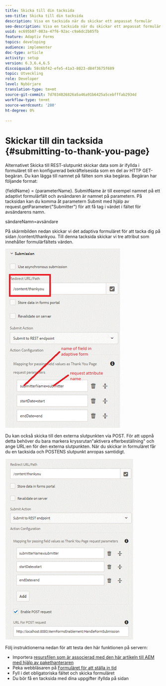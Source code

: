 ```yaml
---
title: Skicka till din tacksida
seo-title: Skicka till din tacksida
description: Visa en tacksida när du skickar ett anpassat formulär
seo-description: Visa en tacksida när du skickar ett anpassat formulär
uuid: ec695b87-083a-47f6-92ac-c9a6dc2b85fb
feature: Adaptiv Forms
topics: developing
audience: implementer
doc-type: article
activity: setup
version: 6.3,6.4,6.5
discoiquuid: 58c6bf42-efe5-41a3-8023-d84f3675f689
topic: Utveckling
role: Developer
level: Nybörjare
translation-type: tm+mt
source-git-commit: 7d7034026826a5a46a91b6425a5cebfffab2934d
workflow-type: tm+mt
source-wordcount: '280'
ht-degree: 0%

---
```



# Skickar till din tacksida {#submitting-to-thank-you-page}

Alternativet Skicka till REST-slutpunkt skickar data som är ifyllda i formuläret till en konfigurerad bekräftelsesida som en del av HTTP GET-begäran. Du kan lägga till namnet på fälten som ska begäras. Begäran har följande format:

\{fieldName\} = \{parameterName\}. SubmitName är till exempel namnet på ett adaptivt formulärfält och avsändaren är namnet på parametern. På tacksidan kan du komma åt parametern Submit med hjälp av request.getParameter(&quot;Submitter&quot;) för att få tag i värdet i fältet för avsändarens namn.

sändareNamn=avsändare

På skärmbilden nedan skickar vi det adaptiva formuläret för att tacka dig på sidan /content/thankyou. Till denna tacksida skickar vi tre attribut som innehåller formulärfältets värden.

![tack](assets/thankyoupage.gif)

Du kan också skicka till den externa slutpunkten via POST. För att uppnå detta behöver du bara markera kryssrutan&quot;aktivera efterbeställning&quot; och ange URL:en för den externa slutpunkten. När du skickar in formuläret får du en tacksida och POSTENS slutpunkt anropas samtidigt.

![hämtning](assets/capture.gif)


Följ instruktionerna nedan för att testa den här funktionen på servern:

* Importera [resursfilen som är associerad med den här artikeln till AEM med hjälp av pakethanteraren](assets/submittingtorestendpoint.zip)
* Peka webbläsaren på [Formuläret för att ställa in tid](http://localhost:4502/content/dam/formsanddocuments/helpx/timeoffrequestform/jcr:content?wcmmode=disabled)
* Fyll i det obligatoriska fältet och skicka formuläret
* Du bör få en tacksida med dina uppgifter ifyllda på sidan

